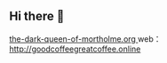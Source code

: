 ## Hi there 👋

[the-dark-queen-of-mortholme.org ](http://the-dark-queen-of-mortholme.org)
web：http://goodcoffeegreatcoffee.online



<!--
**eatonlu007/eatonlu007** is a ✨ _special_ ✨ repository because its `README.md` (this file) appears on your GitHub profile.





-->
